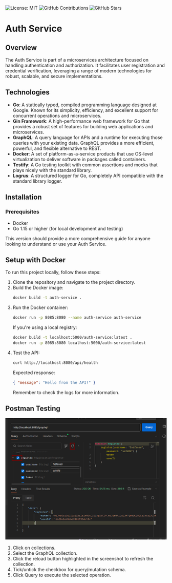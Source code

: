 ![License: MIT](https://img.shields.io/badge/License-MIT-yellow.svg)
![GitHub Contributions](https://img.shields.io/github/contributors/maestrom4/time-management-microservices)
![GitHub Stars](https://img.shields.io/github/stars/maestrom4/auth-service)

# Auth Service

## Overview
The Auth Service is part of a microservices architecture focused on handling authentication and authorization. It facilitates user registration and credential verification, leveraging a range of modern technologies for robust, scalable, and secure implementations.

## Technologies
- **Go**: A statically typed, compiled programming language designed at Google. Known for its simplicity, efficiency, and excellent support for concurrent operations and microservices.
- **Gin Framework**: A high-performance web framework for Go that provides a robust set of features for building web applications and microservices.
- **GraphQL**: A query language for APIs and a runtime for executing those queries with your existing data. GraphQL provides a more efficient, powerful, and flexible alternative to REST.
- **Docker**: A set of platform-as-a-service products that use OS-level virtualization to deliver software in packages called containers.
- **Testify**: A Go testing toolkit with common assertions and mocks that plays nicely with the standard library.
- **Logrus**: A structured logger for Go, completely API compatible with the standard library logger.

## Installation

### Prerequisites
- Docker
- Go 1.15 or higher (for local development and testing)

This version should provide a more comprehensive guide for anyone looking to understand or use your Auth Service.

## Setup with Docker
To run this project locally, follow these steps:

1. Clone the repository and navigate to the project directory.
2. Build the Docker image:
    ```bash
    docker build -t auth-service .
    ```
3. Run the Docker container:
    ```bash
    docker run -p 8085:8080 --name auth-service auth-service
    ```
   If you're using a local registry:
    ```bash
    docker build -t localhost:5000/auth-service:latest .
    docker run -p 8085:8080 localhost:5000/auth-service:latest
    ```
4. Test the API:
    ```bash
    curl http://localhost:8080/api/health
    ```
   Expected response:
    ```json
    { "message": "Hello from the API!" }
    ```
   Remember to check the logs for more information.

## Postman Testing
![Postman Testing](https://github.com/maestrom4/auth-service/blob/develop/postmanTesting.png)

1. Click on collections.
2. Select the GraphQL collection.
3. Click the reload button highlighted in the screenshot to refresh the collection.
4. Tick/untick the checkbox for query/mutation schema.
5. Click Query to execute the selected operation.

